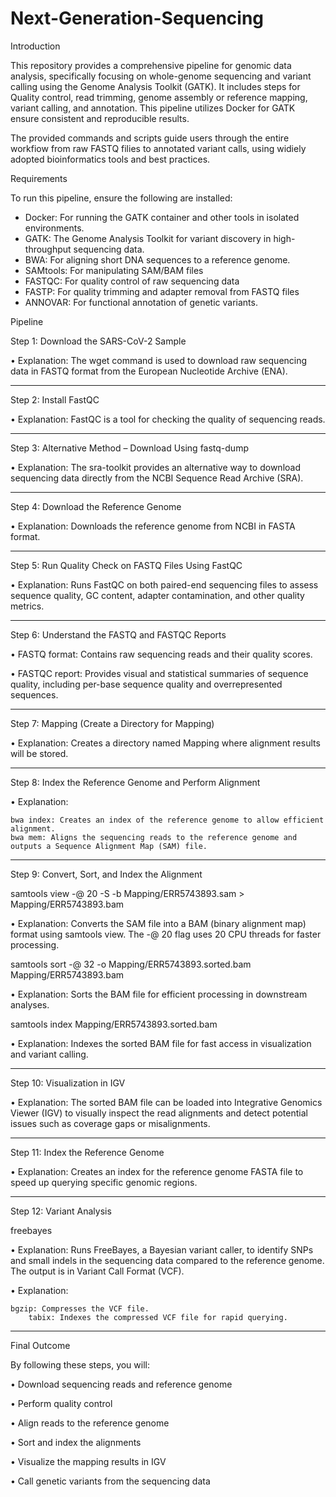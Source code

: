 # Next-Generation-Sequencing

Introduction

This repository provides a comprehensive pipeline for genomic data analysis, specifically focusing on whole-genome
sequencing and variant calling using the Genome Analysis Toolkit (GATK). It includes steps for Quality control, read trimming, genome assembly or reference mapping, variant calling, and annotation. This pipeline utilizes Docker for GATK ensure consistent and reproducible results.

The provided commands and scripts guide users through the entire workfiow from raw FASTQ filies to annotated variant calls, using widiely adopted bioinformatics tools and best practices.

Requirements

To run this pipeline, ensure the following are installed:

* Docker: For running the GATK container and other tools in isolated environments.
* GATK: The Genome Analysis Toolkit for variant discovery in high-throughput sequencing data.
* BWA: For aligning short DNA sequences to a reference genome.
* SAMtools: For manipulating SAM/BAM files
* FASTQC: For quality control of raw sequencing data
* FASTP: For quality trimming and adapter removal from FASTQ files
* ANNOVAR: For functional annotation of genetic variants.

Pipeline

Step 1: Download the SARS-CoV-2 Sample

•	Explanation: The wget command is used to download raw sequencing data in FASTQ format from the European Nucleotide Archive (ENA).
________________________________________
Step 2: Install FastQC

•	Explanation: FastQC is a tool for checking the quality of sequencing reads. 
________________________________________
Step 3: Alternative Method – Download Using fastq-dump

•	Explanation: The sra-toolkit provides an alternative way to download sequencing data directly from the NCBI Sequence Read Archive (SRA).
________________________________________
Step 4: Download the Reference Genome

•	Explanation: Downloads the reference genome from NCBI in FASTA format.
________________________________________
Step 5: Run Quality Check on FASTQ Files Using FastQC 

•	Explanation: Runs FastQC on both paired-end sequencing files to assess sequence quality, GC content, adapter contamination, and other quality metrics.
________________________________________
Step 6: Understand the FASTQ and FASTQC Reports

•	FASTQ format: Contains raw sequencing reads and their quality scores.

•	FASTQC report: Provides visual and statistical summaries of sequence quality, including per-base sequence quality and overrepresented sequences.
________________________________________
Step 7: Mapping (Create a Directory for Mapping)

•	Explanation: Creates a directory named Mapping where alignment results will be stored.
________________________________________
Step 8: Index the Reference Genome and Perform Alignment

•	Explanation:

	bwa index: Creates an index of the reference genome to allow efficient alignment.
	bwa mem: Aligns the sequencing reads to the reference genome and outputs a Sequence Alignment Map (SAM) file.
________________________________________
Step 9: Convert, Sort, and Index the Alignment

samtools view -@ 20 -S -b Mapping/ERR5743893.sam > Mapping/ERR5743893.bam

•	Explanation: Converts the SAM file into a BAM (binary alignment map) format using samtools view. The -@ 20 flag uses 20 CPU threads for faster processing.

samtools sort -@ 32 -o Mapping/ERR5743893.sorted.bam Mapping/ERR5743893.bam

•	Explanation: Sorts the BAM file for efficient processing in downstream analyses.

samtools index Mapping/ERR5743893.sorted.bam

•	Explanation: Indexes the sorted BAM file for fast access in visualization and variant calling.
________________________________________
Step 10: Visualization in IGV

•	Explanation: The sorted BAM file can be loaded into Integrative Genomics Viewer (IGV) to visually inspect the read alignments and detect potential issues such as coverage gaps or misalignments.
________________________________________
Step 11: Index the Reference Genome

•	Explanation: Creates an index for the reference genome FASTA file to speed up querying specific genomic regions.
_______________________________________
Step 12: Variant Analysis

freebayes 

•	Explanation: Runs FreeBayes, a Bayesian variant caller, to identify SNPs and small indels in the sequencing data compared to the reference genome. The output is in Variant Call Format (VCF).

•	Explanation:

	bgzip: Compresses the VCF file.
        tabix: Indexes the compressed VCF file for rapid querying.
________________________________________
Final Outcome

By following these steps, you will:

•	Download sequencing reads and reference genome

•	Perform quality control

•	Align reads to the reference genome

•	Sort and index the alignments

•	Visualize the mapping results in IGV

•	Call genetic variants from the sequencing data

